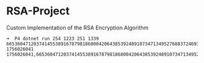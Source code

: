 # RSA-Project
Custom Implementation of the RSA Encryption Algorithm


```
➜  P4 dotnet run 254 1223 251 1339 66536047120374145538916787981868004206438539248910734713495276883724693574434582104900978079701174539167102706725422582788481727619546235440508214694579 1756026041 
1756026041,66536047120374145538916787981868004206438539248910734713495276883724693574434582104900978079701174539167102706725422582788481727619546235440508214694579
```
